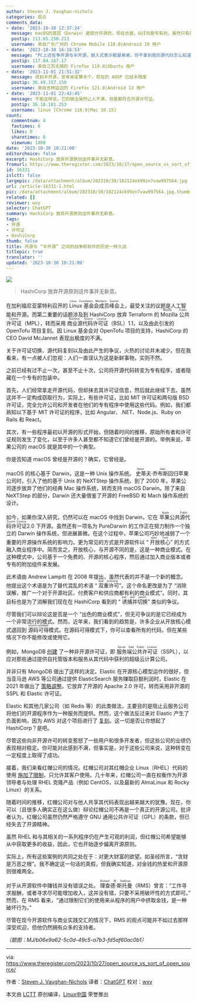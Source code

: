 ```yaml
---
author: Steven J. Vaughan-nichols
categories: 观点
comments_data:
- date: '2023-10-30 12:37:24'
  message: macOS的底层（Darwin）是部分开源的，现在也是，GUI则是专有的。虽然只有部分开源，总比完全闭源的Windows好，当然它们都很封闭。
  postip: 113.65.250.213
  username: 来自广东广州的 Chrome Mobile 118.0|Android 10 用户
- date: '2023-10-30 16:18:53'
  message: "PC上还在争开源与半开源，嵌入式表示都是弟弟，你不拿到我的源代码怎么知道我违反了开源协议？<br />\r\n<br />\r\n特征字节？编译信息？都是笑话。。。。"
  postip: 117.84.167.17
  username: 来自江苏无锡的 Firefox 119.0|Ubuntu 用户
- date: '2023-11-01 21:51:32'
  message: 说到半开源，安卓肯定算半个，现在的 AOSP 已经半残废
  postip: 36.49.157.150
  username: 来自吉林延边的 Firefox 121.0|Android 13 用户
- date: '2023-11-01 22:42:45'
  message: 不能这样说，它的做法虽然让人不满，但是都符合开源许可证。
  postip: 36.18.181.253
  username: linux [Chrome 118.0|Mac 10.15]
count:
  commentnum: 4
  favtimes: 0
  likes: 0
  sharetimes: 0
  viewnum: 1400
date: '2023-10-30 10:21:00'
editorchoice: false
excerpt: HashiCorp 放弃开源原则这件事并无新意。
fromurl: https://www.theregister.com/2023/10/27/open_source_vs_sort_of_open_source/
id: 16331
islctt: false
largepic: /data/attachment/album/202310/30/102124xk99zn7vaw997564.jpg
url: /article-16331-1.html
pic: /data/attachment/album/202310/30/102124xk99zn7vaw997564.jpg.thumb.jpg
related: []
reviewer: wxy
selector: ChatGPT
summary: HashiCorp 放弃开源原则这件事并无新意。
tags:
- 开源
- 许可证
- HashiCorp
thumb: false
title: 开源与 “半开源” 之间的战争和软件的历史一样久远
titlepic: true
translator: ''
updated: '2023-10-30 10:21:00'
---
```


![](/data/attachment/album/202310/30/102124xk99zn7vaw997564.jpg)



> 
> HashiCorp 放弃开源原则这件事并无新意。
> 
> 
> 


在加利福尼亚蒙特利召开的 <ruby> Linux 基金会成员峰会 <rt>  Linux Foundation Members Summit </rt></ruby> 上，最受关注的议题是人工智能和开源。而第二重要的话题涉及到 HashiCorp 放弃 Terraform 的 <ruby> Mozilla 公共许可证 <rt>  Mozilla Public License </rt></ruby>（MPL），转而采用 <ruby> 商业源代码许可证 <rt>  Business Source License </rt></ruby>（BSL）1.1，以及由此引发的 OpenTofu 项目复刻。因 Linux 基金会对 OpenTofu 项目的支持，HashiCorp 的 CEO David McJannet 表现出极度的不满。


关于许可证切换、源代码复刻以及由此产生的争议，火热的讨论并未减少。但在我看来，有一点被人们忽视：人们一直误认为这是新鲜事物，实则不然。


之前已经有过不止一次，甚至不止十次，公司将开源代码转变为专有程序，或者隐藏在一个专有的包装中。


首先，人们经常拿走开源代码，但却抹去其许可证信息，然后就此继续下去。虽然这并不一定构成窃取行为，实际上，有些许可证，比如 MIT 许可证和两句版 BSD 许可证，完全允许公司和开发者在他们的专有程序中使用这些代码。例如，我们都熟知以下基于 MIT 许可证的程序，比如 Angular、.NET、Node.js、Ruby on Rails 和 React。


其次，有一些程序最初以开源的形式开始，但随着时间的推移，原始所有者和许可证规则发生了变化，以至于许多人甚至都不知道它们曾经是开源的。举例来说，苹果公司的 macOS 就是其中的一个典型。


你是否知道 macOS 曾经是开源的？确实，它曾经是。


macOS 的核心基于 Darwin，这是一种 Unix 操作系统。<ruby> 史蒂夫·乔布斯 <rt>  Steve Jobs </rt></ruby> 回归苹果公司时，引入了他的基于 Unix 的 NeXTStep 操作系统。到了 2000 年，苹果公司逐步放弃了他们的经典 Mac 操作系统，转而支持 macOS Darwin。除了来自 NeXTStep 的部分，Darwin 还大量借鉴了开源的 FreeBSD 和 Mach 操作系统的设计。


如今，如果你深入研究，仍然可以在 macOS 中找到 Darwin，它在 <ruby> 苹果公共源代码许可证 <rt>  Apple Public Source License </rt></ruby> 2.0 下开源。虽然还有一项名为 PureDarwin 的工作正在努力制作一个独立的 Darwin 操作系统，但进展甚微。在这个过程中，苹果公司巧妙地减弱了一个重要的开源操作系统的影响力。更为常见的方式是开源软件以 “<ruby> 开放核心 <rt>  open core </rt></ruby>” 的方式融入商业程序中。简而言之，开放核心，与开源不同的是，这是一种商业模式。在这种模式中，公司基于一个免费的、开源的核心程序，然后通过加入商业版本或者专有的附加组件来发展。


此术语由 Andrew Lampitt 在 2008 年提出，虽然代表的并不是一个新的概念。他提出这个术语是为了替代混乱的术语 “<ruby> 双重许可 <rt>  dual licensing </rt></ruby>”。这个命名更改是为了 “消除误解，推广一个对于开源社区、付费客户和供应商都有利的商业模式”。同时，其目标也是为了消解我们现在在 HashiCorp 看到的 “<ruby> 诱捕并切换 <rt>  bait and switch </rt></ruby>” 类似的争议。


尽管我们可以辩论这是否是一个 “出色的商业模式”，但无可争议的是它已经成为一个非常流行的模式。然而，近年来，我们看到的趋势是，许多企业从开放核心模式退回到 <ruby> 源码可得 <rt>  source-available </rt></ruby> 模式。在源码可得模式下，你可以查看所有的代码，但在某些情况下你不能修改或使用它。


例如，MongoDB [创建](https://www.theregister.com/2018/10/16/mongodb_licensning_change/) 了一种非开源许可证，即 <ruby> 服务端公共许可证 <rt>  Server Side Public License </rt></ruby>（SSPL），以应对那些通过提供自托管版本和服务从其代码中获利的超级云计算公司。


并非只有 MongoDB 做出了这样的决定。Elastic 在开源核心模型运作的很好，但当亚马逊 AWS 等公司通过提供 ElasticSearch 服务赚取巨额利润时，Elastic 在 2021 年做出了 [策略调整](https://www.theregister.com/2021/01/21/aws_not_ok_says_elastic/)。它放弃了开源的 Apache 2.0 许可，转而采用非开源的 SSPL 和 Elastic 许可证。


Elastic 和其他几家公司（如 Redis 等）的此类做法，主要目的是阻止云服务公司将他们的开源程序作为一种服务而提供。然而，这个做法反过来对 Elastic 产生了负面影响，因为 AWS 对这个项目进行了 [复刻](https://www.theregister.com/2021/04/13/aws_renames_elasticsearch_fork_opensearch/)。这一切是否让你想起了 HashiCorp？是吧。


尽管这些向非开源许可的转变惹怒了一些用户和很多开发者，但这些公司的业绩仍表现相对稳定。你可能对此感到不满，但事实是，对于这些公司来说，这种转变在一定程度上取得了成功。


接着，我们来看红帽公司的情况。红帽公司对其红帽企业 Linux（RHEL）代码的使用 [施加了限制](https://www.theregister.com/2023/06/23/red_hat_centos_move/)，只允许其客户使用。几十年来，红帽公司一直在权衡作为开源领导者与处理 RHEL 克隆产品（例如 CentOS，以及最新的 AlmaLinux 和 Rocky Linux）的关系。


随着时间的推移，红帽公司对与他人共享其代码表现出越来越大的犹豫。现在，你可以（且很多人确实正在这么做）辩论红帽公司不再是一个真正的开源公司。批评者认为，红帽公司虽然仍然严格遵守 GNU 通用公共许可证（GPL）的条款，但已经失去了开源精神。


虽然 RHEL 和与其相关的一系列程序仍在产生可观的利润，但红帽公司希望能够从中获取更多的收益，因此，它也开始逐步偏离开源原则。


实际上，所有这些案例的共同之处在于：对更大财富的欲望。如圣经所言，“贪财是万恶之根”。我不确定这一句话的真假，但我确实知道，对金钱的热爱和开源原则很难两全。


对于从开源软件中赚钱并没有错误之处。<ruby> 理查德·斯托曼 <rt>  Richard M Stallman </rt></ruby>（RMS）曾言：“工作寻求报酬，或者寻求尽可能增加收入，这并没有错，只要不采用破坏性的方式即可。” 然而，在 RMS 看来，“通过限制它们的使用来从程序的用户中挤取金钱，是一种破坏行为。”


尽管在现今开源软件与商业实践交汇的情况下，RMS 的观点可能并不如过去那样深受欢迎，但他仍然拥有众多的支持者。


*（题图：MJ/b06e9a62-5c0d-49c5-a7b3-fd5af60ac0b1）*




---


via: <https://www.theregister.com/2023/10/27/open_source_vs_sort_of_open_source/>


作者：[Steven J. Vaughan-Nichols](https://www.theregister.com/Author/Steven-J-Vaughan-Nichols) 译者：[ChatGPT](https://linux.cn/lctt/ChatGPT) 校对：[wxy](https://github.com/wxy)


本文由 [LCTT](https://github.com/LCTT/TranslateProject) 原创编译，[Linux中国](/article-16309-1.html) 荣誉推出